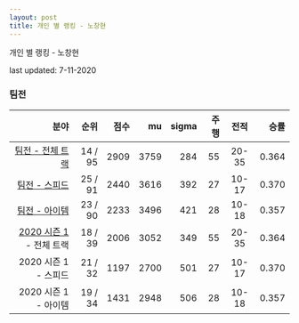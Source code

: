 ```yaml
---
layout: post
title: 개인 별 랭킹 - 노창현
---
```



개인 별 랭킹 - 노창현


last updated: 7-11-2020


### 팀전

| 분야 | 순위 | 점수 | mu | sigma | 주행 | 전적 | 승률 |
|---:|---:|---:|---:|---:|---:|:---:|---:|
| [팀전 - 전체 트랙](../team-full) | 14 / 95 | 2909 | 3759 | 284 | 55 | 20-35 | 0.364 |
| [팀전 - 스피드](../team-speed) | 25 / 91 | 2440 | 3616 | 392 | 27 | 10-17 | 0.370 |
| [팀전 - 아이템](../team-item) | 23 / 90 | 2233 | 3496 | 421 | 28 | 10-18 | 0.357 |
| [2020 시즌 1](../teams-t2020_1) - 전체 트랙 | 18 / 39 | 2006 | 3052 | 349 | 55 | 20-35 | 0.364 |
| 2020 시즌 1 - 스피드 | 21 / 32 | 1197 | 2700 | 501 | 27 | 10-17 | 0.370 |
| 2020 시즌 1 - 아이템 | 19 / 34 | 1431 | 2948 | 506 | 28 | 10-18 | 0.357 |
